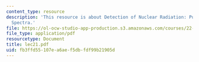 ```yaml
---
content_type: resource
description: 'This resource is about Detection of Nuclear Radiation: Pulse Height
  Spectra.'
file: https://ol-ocw-studio-app-production.s3.amazonaws.com/courses/22-101-applied-nuclear-physics-fall-2006/fb3ffd55107ea6aef5dbfdf99b21905d_lec21.pdf
file_type: application/pdf
resourcetype: Document
title: lec21.pdf
uid: fb3ffd55-107e-a6ae-f5db-fdf99b21905d
---
```


